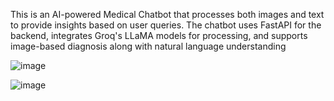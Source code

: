This is an AI-powered Medical Chatbot that processes both images and text to provide insights based on user queries. The chatbot uses FastAPI for the backend, integrates Groq's LLaMA models for processing, and supports image-based diagnosis along with natural language understanding


![image](https://github.com/user-attachments/assets/05a4a7ab-0078-4a48-ae99-480cf1a0ceca)


![image](https://github.com/user-attachments/assets/bef7a14d-aef5-49e3-9a99-dcee44bbcc34)


